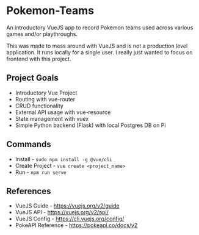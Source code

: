 # Pokemon-Teams

An introductory VueJS app to record Pokemon teams used across various games and/or playthroughs.

This was made to mess around with VueJS and is not a production level application. It runs locally for a single user. I really just wanted to focus on frontend with this project.


## Project Goals
* Introductory Vue Project
* Routing with vue-router
* CRUD functionality
* External API usage with vue-resource
* State management with vuex
* Simple Python backend (Flask) with local Postgres DB on Pi


## Commands
* Install - ```sudo npm install -g @vue/cli```
* Create Project - ```vue create <project_name>```
* Run - ```npm run serve```


## References
* VueJS Guide - https://vuejs.org/v2/guide
* VueJS API - https://vuejs.org/v2/api/
* VueJS Config - https://cli.vuejs.org/config/
* PokeAPI Reference - https://pokeapi.co/docs/v2
